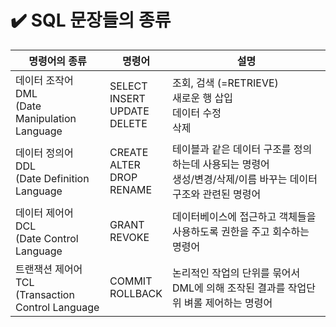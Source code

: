 
# ✔️ SQL 문장들의 종류

| 명령어의 종류 | 명령어 | 설명 |
|--------|-----|--------------|
| 데이터 조작어 <br> DML <br> (Date Manipulation Language| SELECT<br> INSERT<br> UPDATE<br> DELETE<br> | 조회, 검색 (=RETRIEVE) <br> 새로운 행 삽입<br> 데이터 수정 <br> 삭제|
| 데이터 정의어 <br> DDL <br> (Date Definition Language | CREATE <br> ALTER <br> DROP <br> RENAME <br> | 테이블과 같은 데이터 구조를 정의하는데 사용되는 명령어<br> 생성/변경/삭제/이름 바꾸는 데이터 구조와 관련된 명령어 |
| 데이터 제어어 <br> DCL <br> (Date Control Language | GRANT<br> REVOKE | 데이터베이스에 접근하고 객체들을 사용하도록 권한을 주고 회수하는 명령어|
| 트랜잭션 제어어 <br> TCL <br> (Transaction Control Language | COMMIT<br> ROLLBACK| 논리적인 작업의 단위를 묶어서 DML에 의해 조작된 결과를 작업단위 벼롤 제어하는 명령어|
